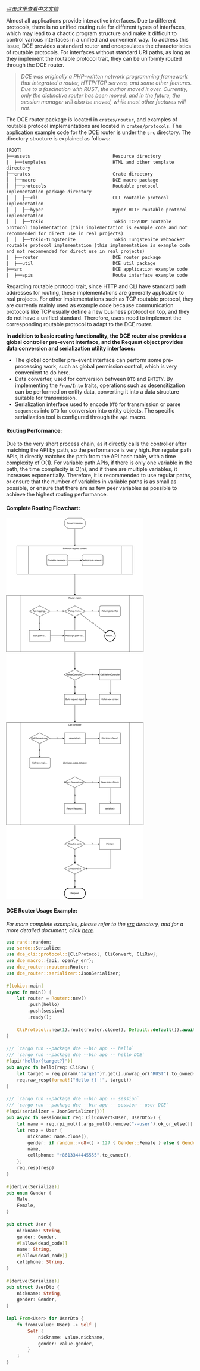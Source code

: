 *[点击这里查看中文文档](assets/docs/README-zh.md)*

Almost all applications provide interactive interfaces. Due to different protocols, there is no unified routing rule for different types of interfaces, which may lead to a chaotic program structure and make it difficult to control various interfaces in a unified and convenient way. To address this issue, DCE provides a standard router and encapsulates the characteristics of routable protocols. For interfaces without standard URI paths, as long as they implement the routable protocol trait, they can be uniformly routed through the DCE router.

> *DCE was originally a PHP-written network programming framework that integrated a router, HTTP/TCP servers, and some other features. Due to a fascination with RUST, the author moved it over. Currently, only the distinctive router has been moved, and in the future, the session manager will also be moved, while most other features will not.*

The DCE router package is located in `crates/router`, and examples of routable protocol implementations are located in `crates/protocols`. The application example code for the DCE router is under the `src` directory. The directory structure is explained as follows:

```
[ROOT]
├──assets                               Resource directory
│  ├──templates                         HTML and other template directory
├──crates                               Crate directory
│  ├──macro                             DCE macro package
│  ├──protocols                         Routable protocol implementation package directory
│  │  ├──cli                            CLI routable protocol implementation
│  │  ├──hyper                          Hyper HTTP routable protocol implementation
│  │  ├──tokio                          Tokio TCP/UDP routable protocol implementation (this implementation is example code and not recommended for direct use in real projects)
│  │  ├──tokio-tungstenite              Tokio Tungstenite WebSocket routable protocol implementation (this implementation is example code and not recommended for direct use in real projects)
│  ├──router                            DCE router package
│  ├──util                              DCE util package
├──src                                  DCE application example code
│  ├──apis                              Route interface example code
```

Regarding routable protocol trait, since HTTP and CLI have standard path addresses for routing, these implementations are generally applicable to real projects. For other implementations such as TCP routable protocol, they are currently mainly used as example code because communication protocols like TCP usually define a new business protocol on top, and they do not have a unified standard. Therefore, users need to implement the corresponding routable protocol to adapt to the DCE router.

**In addition to basic routing functionality, the DCE router also provides a global controller pre-event interface, and the Request object provides data conversion and serialization utility interfaces:**
- The global controller pre-event interface can perform some pre-processing work, such as global permission control, which is very convenient to do here.
- Data converter, used for conversion between `DTO` and `ENTITY`. By implementing the `From/Into` traits, operations such as desensitization can be performed on entity data, converting it into a data structure suitable for transmission.
- Serialization interface used to encode `DTO` for transmission or parse `sequences` into `DTO` for conversion into entity objects. The specific serialization tool is configured through the `api` macro.

#### Routing Performance:

Due to the very short process chain, as it directly calls the controller after matching the API by path, so the performance is very high. For regular path APIs, it directly matches the path from the API hash table, with a time complexity of O(1). For variable path APIs, if there is only one variable in the path, the time complexity is O(n), and if there are multiple variables, it increases exponentially. Therefore, it is recommended to use regular paths, or ensure that the number of variables in variable paths is as small as possible, or ensure that there are as few peer variables as possible to achieve the highest routing performance.

#### Complete Routing Flowchart:
![Router flow](assets/docs/dce-router-flow.svg)

#### DCE Router Usage Example:

*For more complete examples, please refer to the [src](src) directory, and for a more detailed document, click [here](https://docs.rs/dce).*

```rust
use rand::random;
use serde::Serialize;
use dce_cli::protocol::{CliProtocol, CliConvert, CliRaw};
use dce_macro::{api, openly_err};
use dce_router::router::Router;
use dce_router::serializer::JsonSerializer;

#[tokio::main]
async fn main() {
    let router = Router::new()
        .push(hello)
        .push(session)
        .ready();

    CliProtocol::new(1).route(router.clone(), Default::default()).await;
}

/// `cargo run --package dce --bin app -- hello`
/// `cargo run --package dce --bin app -- hello DCE`
#[api("hello/{target?}")]
pub async fn hello(req: CliRaw) {
    let target = req.param("target")?.get().unwrap_or("RUST").to_owned();
    req.raw_resp(format!("Hello {} !", target))
}

/// `cargo run --package dce --bin app -- session`
/// `cargo run --package dce --bin app -- session --user DCE`
#[api(serializer = JsonSerializer{})]
pub async fn session(mut req: CliConvert<User, UserDto>) {
    let name = req.rpi_mut().args_mut().remove("--user").ok_or_else(|| openly_err!(r#"please pass in the "--user" arg"#))?;
    let resp = User {
        nickname: name.clone(),
        gender: if random::<u8>() > 127 { Gender::Female } else { Gender::Male },
        name,
        cellphone: "+8613344445555".to_owned(),
    };
    req.resp(resp)
}

#[derive(Serialize)]
pub enum Gender {
    Male,
    Female,
}

pub struct User {
    nickname: String,
    gender: Gender,
    #[allow(dead_code)]
    name: String,
    #[allow(dead_code)]
    cellphone: String,
}

#[derive(Serialize)]
pub struct UserDto {
    nickname: String,
    gender: Gender,
}

impl From<User> for UserDto {
    fn from(value: User) -> Self {
        Self {
            nickname: value.nickname,
            gender: value.gender,
        }
    }
}
```
